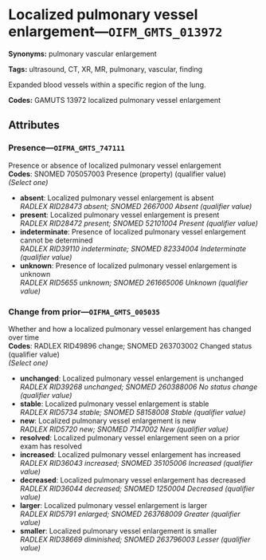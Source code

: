 # Localized pulmonary vessel enlargement—`OIFM_GMTS_013972`

**Synonyms:** pulmonary vascular enlargement

**Tags:** ultrasound, CT, XR, MR, pulmonary, vascular, finding

Expanded blood vessels within a specific region of the lung.

**Codes:** GAMUTS 13972 localized pulmonary vessel enlargement

## Attributes

### Presence—`OIFMA_GMTS_747111`

Presence or absence of localized pulmonary vessel enlargement  
**Codes**: SNOMED 705057003 Presence (property) (qualifier value)  
*(Select one)*

- **absent**: Localized pulmonary vessel enlargement is absent  
_RADLEX RID28473 absent; SNOMED 2667000 Absent (qualifier value)_
- **present**: Localized pulmonary vessel enlargement is present  
_RADLEX RID28472 present; SNOMED 52101004 Present (qualifier value)_
- **indeterminate**: Presence of localized pulmonary vessel enlargement cannot be determined  
_RADLEX RID39110 indeterminate; SNOMED 82334004 Indeterminate (qualifier value)_
- **unknown**: Presence of localized pulmonary vessel enlargement is unknown  
_RADLEX RID5655 unknown; SNOMED 261665006 Unknown (qualifier value)_

### Change from prior—`OIFMA_GMTS_005035`

Whether and how a localized pulmonary vessel enlargement has changed over time  
**Codes**: RADLEX RID49896 change; SNOMED 263703002 Changed status (qualifier value)  
*(Select one)*

- **unchanged**: Localized pulmonary vessel enlargement is unchanged  
_RADLEX RID39268 unchanged; SNOMED 260388006 No status change (qualifier value)_
- **stable**: Localized pulmonary vessel enlargement is stable  
_RADLEX RID5734 stable; SNOMED 58158008 Stable (qualifier value)_
- **new**: Localized pulmonary vessel enlargement is new  
_RADLEX RID5720 new; SNOMED 7147002 New (qualifier value)_
- **resolved**: Localized pulmonary vessel enlargement seen on a prior exam has resolved  
- **increased**: Localized pulmonary vessel enlargement has increased  
_RADLEX RID36043 increased; SNOMED 35105006 Increased (qualifier value)_
- **decreased**: Localized pulmonary vessel enlargement has decreased  
_RADLEX RID36044 decreased; SNOMED 1250004 Decreased (qualifier value)_
- **larger**: Localized pulmonary vessel enlargement is larger  
_RADLEX RID5791 enlarged; SNOMED 263768009 Greater (qualifier value)_
- **smaller**: Localized pulmonary vessel enlargement is smaller  
_RADLEX RID38669 diminished; SNOMED 263796003 Lesser (qualifier value)_